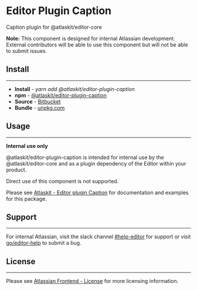 # Editor Plugin Caption

Caption plugin for @atlaskit/editor-core

**Note:** This component is designed for internal Atlassian development.
External contributors will be able to use this component but will not be able to submit issues.

## Install
---
- **Install** - *yarn add @atlaskit/editor-plugin-caption*
- **npm** - [@atlaskit/editor-plugin-caption](https://www.npmjs.com/package/@atlaskit/editor-plugin-caption)
- **Source** - [Bitbucket](https://bitbucket.org/atlassian/atlassian-frontend/src/master/packages/editor/editor-plugin-caption)
- **Bundle** - [unpkg.com](https://unpkg.com/@atlaskit/editor-plugin-caption/dist/)

## Usage
---
**Internal use only**

@atlaskit/editor-plugin-caption is intended for internal use by the @atlaskit/editor-core and as a plugin dependency of the Editor within your product.

Direct use of this component is not supported.

Please see [Atlaskit - Editor plugin Caption](https://atlaskit.atlassian.com/packages/editor/editor-plugin-caption) for documentation and examples for this package.

## Support
---
For internal Atlassian, visit the slack channel [#help-editor](https://atlassian.slack.com/archives/CFG3PSQ9E) for support or visit [go/editor-help](https://go/editor-help) to submit a bug.
## License
---
Please see [Atlassian Frontend - License](https://hello.atlassian.net/wiki/spaces/AF/pages/2589099144/Documentation#License) for more licensing information.
